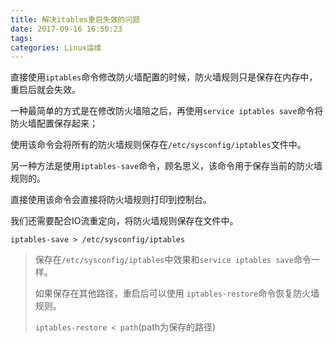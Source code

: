 ```yaml
---
title: 解决itables重启失效的问题
date: 2017-09-16 16:50:23
tags:
categories: Linux运维
---
```


直接使用`iptables`命令修改防火墙配置的时候，防火墙规则只是保存在内存中，重启后就会失效。



一种最简单的方式是在修改防火墙陪之后，再使用`service iptables save`命令将防火墙配置保存起来；

使用该命令会将所有的防火墙规则保存在`/etc/sysconfig/iptables`文件中。



另一种方法是使用`iptables-save`命令，顾名思义，该命令用于保存当前的防火墙规则的。

直接使用该命令会直接将防火墙规则打印到控制台。

我们还需要配合IO流重定向，将防火墙规则保存在文件中。

```shell
iptables-save > /etc/sysconfig/iptables
```

> 保存在`/etc/sysconfig/iptables`中效果和`service iptables save`命令一样。
>
> 如果保存在其他路径，重启后可以使用 `iptables-restore`命令恢复防火墙规则。
>
> `iptables-restore < path`(path为保存的路径)
